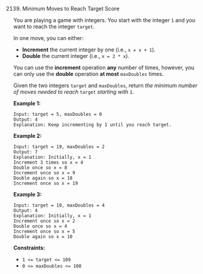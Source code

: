 2139. Minimum Moves to Reach Target Score



You are playing a game with integers. You start with the integer `1` and you want to reach the integer `target`.

In one move, you can either:

- **Increment** the current integer by one (i.e., `x = x + 1`).
- **Double** the current integer (i.e., `x = 2 * x`).

You can use the **increment** operation **any** number of times, however, you can only use the **double** operation **at most** `maxDoubles` times.

Given the two integers `target` and `maxDoubles`, return *the minimum number of moves needed to reach* `target` *starting with* `1`.

 

**Example 1:**

```
Input: target = 5, maxDoubles = 0
Output: 4
Explanation: Keep incrementing by 1 until you reach target.
```

**Example 2:**

```
Input: target = 19, maxDoubles = 2
Output: 7
Explanation: Initially, x = 1
Increment 3 times so x = 4
Double once so x = 8
Increment once so x = 9
Double again so x = 18
Increment once so x = 19
```

**Example 3:**

```
Input: target = 10, maxDoubles = 4
Output: 4
Explanation: Initially, x = 1
Increment once so x = 2
Double once so x = 4
Increment once so x = 5
Double again so x = 10
```

 

**Constraints:**

- `1 <= target <= 109`
- `0 <= maxDoubles <= 100`